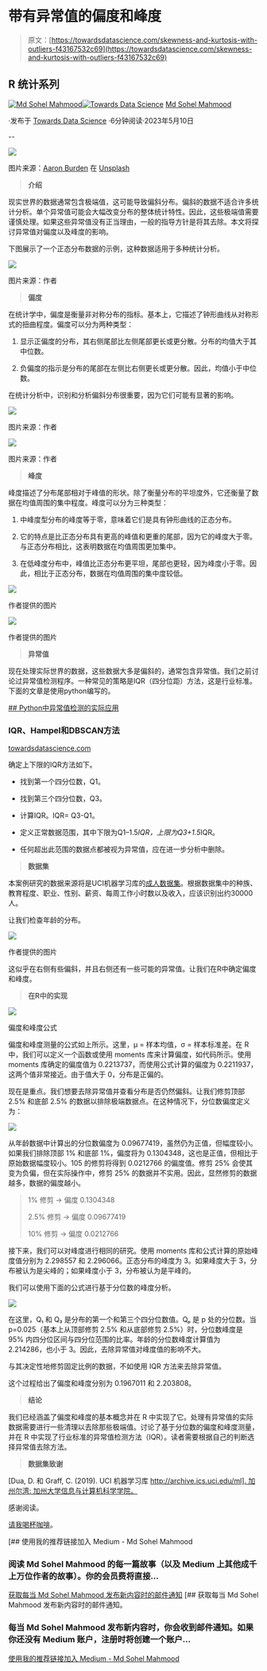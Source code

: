 # 带有异常值的偏度和峰度

> 原文：[https://towardsdatascience.com/skewness-and-kurtosis-with-outliers-f43167532c69](https://towardsdatascience.com/skewness-and-kurtosis-with-outliers-f43167532c69)

## R 统计系列

[](https://mdsohel-mahmood.medium.com/?source=post_page-----f43167532c69--------------------------------)[![Md Sohel Mahmood](../Images/7819fed767baf023a725a47050c08f7b.png)](https://mdsohel-mahmood.medium.com/?source=post_page-----f43167532c69--------------------------------)[](https://towardsdatascience.com/?source=post_page-----f43167532c69--------------------------------)[![Towards Data Science](../Images/a6ff2676ffcc0c7aad8aaf1d79379785.png)](https://towardsdatascience.com/?source=post_page-----f43167532c69--------------------------------) [Md Sohel Mahmood](https://mdsohel-mahmood.medium.com/?source=post_page-----f43167532c69--------------------------------)

·发布于 [Towards Data Science](https://towardsdatascience.com/?source=post_page-----f43167532c69--------------------------------) ·6分钟阅读·2023年5月10日

--

![](../Images/c7075583a80e99925747d4c12c5571be.png)

图片来源：[Aaron Burden](https://unsplash.com/@aaronburden?utm_source=unsplash&utm_medium=referral&utm_content=creditCopyText) 在 [Unsplash](https://unsplash.com/photos/6jYoil2GhVk?utm_source=unsplash&utm_medium=referral&utm_content=creditCopyText)

> **介绍**

现实世界的数据通常包含极端值，这可能导致偏斜分布。偏斜的数据不适合许多统计分析。单个异常值可能会大幅改变分布的整体统计特性。因此，这些极端值需要谨慎处理。如果这些异常值没有正当理由，一般的指导方针是将其去除。本文将探讨异常值对偏度以及峰度的影响。

下图展示了一个正态分布数据的示例，这种数据适用于多种统计分析。

![](../Images/fd5861d5af18c21b0c2fe2b7b718b114.png)

图片来源：作者

> **偏度**

在统计学中，偏度是衡量非对称分布的指标。基本上，它描述了钟形曲线从对称形式的扭曲程度。偏度可以分为两种类型：

1.  显示正偏度的分布，其右侧尾部比左侧尾部更长或更分散。分布的均值大于其中位数。

1.  负偏度的指示是分布的尾部在左侧比右侧更长或更分散。因此，均值小于中位数。

在统计分析中，识别和分析偏斜分布很重要，因为它们可能有显著的影响。

![](../Images/e5dcef2e3b8362d776bb8da27362af75.png)

图片来源：作者

![](../Images/dabecea60a2ad3f487ad6677acf69814.png)

图片来源：作者

> **峰度**

峰度描述了分布尾部相对于峰值的形状。除了衡量分布的平坦度外，它还衡量了数据在均值周围的集中程度。峰度可以分为三种类型：

1.  中峰度型分布的峰度等于零，意味着它们是具有钟形曲线的正态分布。

1.  它的特点是比正态分布具有更高的峰值和更重的尾部，因为它的峰度大于零。与正态分布相比，这表明数据在均值周围更加集中。

1.  在低峰度分布中，峰值比正态分布更平坦，尾部也更轻，因为峰度小于零。因此，相比于正态分布，数据在均值周围的集中度较低。

![](../Images/871dfc54afca8b41a7a03840105bb265.png)

作者提供的图片

![](../Images/acd780b66a02e21b509ea36b28875f0f.png)

作者提供的图片

> **异常值**

现在处理实际世界的数据，这些数据大多是偏斜的，通常包含异常值。我们之前讨论过异常值检测程序。一种常见的策略是IQR（四分位距）方法，这是行业标准。下面的文章是使用python编写的。

[## Python中异常值检测的实际应用](/practical-implementation-of-outlier-detection-in-python-90680453b3ce?source=post_page-----f43167532c69--------------------------------)

### IQR、Hampel和DBSCAN方法

[towardsdatascience.com](/practical-implementation-of-outlier-detection-in-python-90680453b3ce?source=post_page-----f43167532c69--------------------------------)

确定上下限的IQR方法如下。

+   找到第一个四分位数，Q1。

+   找到第三个四分位数，Q3。

+   计算IQR。IQR= Q3-Q1。

+   定义正常数据范围，其中下限为Q1–1.5*IQR，上限为Q3+1.5*IQR。

+   任何超出此范围的数据点都被视为异常值，应在进一步分析中删除。

> **数据集**

本案例研究的数据来源将是UCI机器学习库的[成人数据集](https://archive.ics.uci.edu/ml/datasets/adult)。根据数据集中的种族、教育程度、职业、性别、薪资、每周工作小时数以及收入，应该识别出约30000人。

让我们检查年龄的分布。

![](../Images/197ad0eaa4d6d0e6a9fff3c7f6eade06.png)

作者提供的图片

这似乎在右侧有些偏斜，并且右侧还有一些可能的异常值。让我们在R中确定偏度和峰度。

> **在R中的实现**

![](../Images/674dd39338608d4bf77bdca6b26899ba.png)

偏度和峰度公式

偏度和峰度测量的公式如上所示。这里，µ = 样本均值，σ = 样本标准差。在 R 中，我们可以定义一个函数或使用 moments 库来计算偏度，如代码所示。使用 moments 库确定的偏度值为 0.2213737，而使用公式计算的偏度为 0.2211937，这两个值非常接近。由于值大于 0，分布是正偏的。

现在是重点。我们想要去除异常值并查看分布是否仍然偏斜。让我们修剪顶部 2.5% 和底部 2.5% 的数据以排除极端数据点。在这种情况下，分位数偏度定义为：

![](../Images/602e090caa832b1533b5e9cbe155ca0d.png)

从年龄数据中计算出的分位数偏度为 0.09677419，虽然仍为正值，但幅度较小。如果我们排除顶部 1% 和底部 1%，偏度将为 0.1304348，这也是正值，但相比于原始数据幅度较小。105 的修剪将得到 0.0212766 的偏度值。修剪 25% 会使其变为负偏，但在实际操作中，修剪 25% 的数据并不实用。因此，显然修剪的数据越多，数据的偏度越小。

> 1% 修剪 → 偏度 0.1304348
> 
> 2.5% 修剪 → 偏度 0.09677419
> 
> 10% 修剪 → 偏度 0.0212766

接下来，我们可以对峰度进行相同的研究。使用 moments 库和公式计算的原始峰度值分别为 2.298557 和 2.296066。正态分布的峰度为 3。如果峰度大于 3，分布被认为是尖峰的；如果峰度小于 3，分布被认为是平峰的。

我们可以使用下面的公式进行基于分位数的峰度分析。

![](../Images/25fedf00b91e7231bf599114cd95131a.png)

在这里，Q₁ 和 Q₃ 是分布的第一个和第三个四分位数值。Qₚ 是 p 处的分位数。当 p=0.025（基本上从顶部修剪 2.5% 和从底部修剪 2.5%）时，分位数峰度是 95% 内四分位区间与四分位范围的比率。年龄的分位数峰度计算值为 2.214286，也小于 3。因此，去除异常值对峰度值的影响不大。

与其决定性地修剪固定比例的数据，不如使用 IQR 方法来去除异常值。

这个过程给出了偏度和峰度分别为 0.1967011 和 2.203808。

> **结论**

我们已经涵盖了偏度和峰度的基本概念并在 R 中实现了它。处理有异常值的实际数据需要进行一些清理以去除那些极端值。讨论了基于分位数的偏度和峰度测量，并在 R 中实现了行业标准的异常值检测方法（IQR）。读者需要根据自己的判断选择异常值去除方法。

> **数据集致谢**

[Dua, D. 和 Graff, C. (2019). UCI 机器学习库 [http://archive.ics.uci.edu/ml]. 加州尔湾: 加州大学信息与计算机科学学院。](https://archive.ics.uci.edu/ml/datasets/adult)

感谢阅读。

[请我喝杯咖啡](https://ko-fi.com/learningfromdata)。

[](https://mdsohel-mahmood.medium.com/membership?source=post_page-----f43167532c69--------------------------------) [## 使用我的推荐链接加入 Medium - Md Sohel Mahmood

### 阅读 Md Sohel Mahmood 的每一篇故事（以及 Medium 上其他成千上万位作者的故事）。你的会员费将直接…

[获取每当 Md Sohel Mahmood 发布新内容时的邮件通知](https://mdsohel-mahmood.medium.com/membership?source=post_page-----f43167532c69--------------------------------) [](https://mdsohel-mahmood.medium.com/subscribe?source=post_page-----f43167532c69--------------------------------) [## 获取每当 Md Sohel Mahmood 发布新内容时的邮件通知。

### 每当 Md Sohel Mahmood 发布新内容时，你会收到邮件通知。如果你还没有 Medium 账户，注册时将创建一个账户…

[使用我的推荐链接加入 Medium - Md Sohel Mahmood](https://mdsohel-mahmood.medium.com/subscribe?source=post_page-----f43167532c69--------------------------------)
